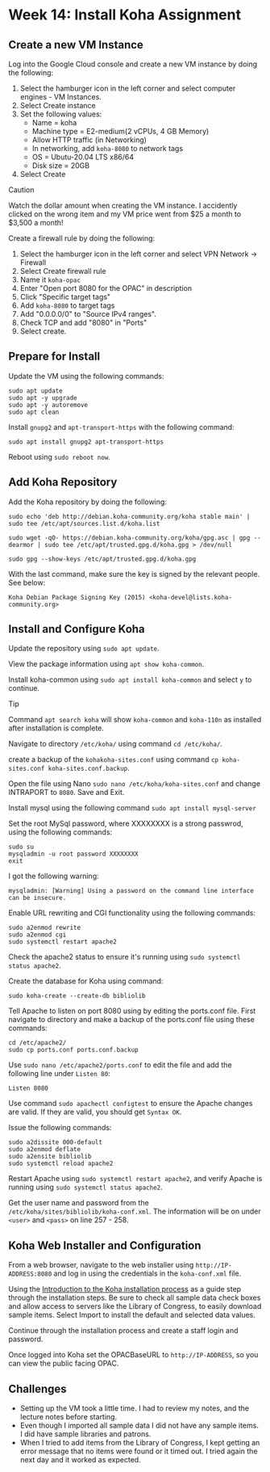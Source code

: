 # Week 14: Install Koha Assignment

## Create a new VM Instance

Log into the Google Cloud console and create a new VM instance by doing the following:
1. Select the hamburger icon in the left corner and select computer engines - VM Instances.
2. Select Create instance
3. Set the following values:
    - Name = koha
    - Machine type = E2-medium(2 vCPUs, 4 GB Memory)
    - Allow HTTP traffic (in Networking)
    - In networking, add `koha-8080` to network tags
    - OS = Ubutu-20.04 LTS x86/64
    - Disk size = 20GB
4. Select Create

> [!CAUTION]
> Watch the dollar amount when creating the VM instance.  I accidently clicked on the wrong item and my VM price went from $25 a month to $3,500 a month!

Create a firewall rule by doing the following:
1. Select the hamburger icon in the left corner and select VPN Network -> Firewall
2. Select Create firewall rule
3. Name it `koha-opac`
4. Enter "Open port 8080 for the OPAC" in description
5. Click "Specific target tags"
6. Add `koha-8080` to target tags
7. Add "0.0.0.0/0" to "Source IPv4 ranges".
8. Check TCP and add "8080" in "Ports"
9. Select create.

## Prepare for Install

Update the VM using the following commands:
```
sudo apt update
sudo apt -y upgrade
sudo apt -y autoremove
sudo apt clean
```

Install `gnupg2` and `apt-transport-https` with the following command:

```
sudo apt install gnupg2 apt-transport-https
```

Reboot using `sudo reboot now`.

## Add Koha Repository

Add the Koha repository by doing the following:

```
sudo echo 'deb http://debian.koha-community.org/koha stable main' | sudo tee /etc/apt/sources.list.d/koha.list

sudo wget -qO- https://debian.koha-community.org/koha/gpg.asc | gpg --dearmor | sudo tee /etc/apt/trusted.gpg.d/koha.gpg > /dev/null

sudo gpg --show-keys /etc/apt/trusted.gpg.d/koha.gpg
```
With the last command, make sure the key is signed by the relevant people.  See below:

```
Koha Debian Package Signing Key (2015) <koha-devel@lists.koha-community.org>
```

## Install and Configure Koha

Update the repository using `sudo apt update`.

View the package information using `apt show koha-common`.  

Install koha-common using `sudo apt install koha-common` and select `y` to continue.  

> [!TIP]
> Command `apt search koha` will show `koha-common` and `koha-110n` as installed after installation is complete.

Navigate to directory `/etc/koha/` using command `cd /etc/koha/`.

create a backup of the `kohakoha-sites.conf` using  command `cp koha-sites.conf koha-sites.conf.backup`.

Open the file using Nano `sudo nano /etc/koha/koha-sites.conf` and change INTRAPORT to `8080`.  Save and Exit.

Install mysql using the following command `sudo apt install mysql-server`

Set the root MySql password, where XXXXXXXX is a strong passwrod, using the following commands:
```
sudo su
mysqladmin -u root password XXXXXXXX
exit
```

I got the following warning:

``
mysqladmin: [Warning] Using a password on the command line interface can be insecure.
``

Enable URL rewriting and CGI functionality using the following commands:

```
sudo a2enmod rewrite
sudo a2enmod cgi 
sudo systemctl restart apache2
```

Check the apache2 status to ensure it's running using `sudo systemctl status apache2`.

Create the database for Koha using command:

```
sudo koha-create --create-db bibliolib
```

Tell Apache to listen on port 8080 using by editing the ports.conf file.  First navigate to directory and make a backup of the ports.conf file using these commands:
```
cd /etc/apache2/
sudo cp ports.conf ports.conf.backup
```

Use `sudo nano /etc/apache2/ports.conf` to edit the file and add the following line under `Listen 80`:

```
Listen 8080
```

Use command `sudo apachectl configtest` to ensure the Apache changes are valid.  If they are valid, you should get `Syntax OK`.

Issue the following commands:

```
sudo a2dissite 000-default
sudo a2enmod deflate
sudo a2ensite bibliolib
sudo systemctl reload apache2
```

Restart Apache using `sudo systemctl restart apache2`, and verify Apache is running using `sudo systemctl status apache2`.

Get the user name and password from the `/etc/koha/sites/bibliolib/koha-conf.xml`.  The information will be on under `<user>` and `<pass>` on line 257 - 258.

## Koha Web Installer and Configuration

From a web browser, navigate to the web installer using `http://IP-ADDRESS:8080` and log in using the credentials in the `koha-conf.xml` file. 

Using the [Introduction to the Koha installation process](https://koha-community.org/manual//22.11/en/html/installation.html) as a guide step through the installation steps.  Be sure to check all sample data check boxes and allow access to servers like the Library of Congress, to easily download sample items.  Select Import to install the default and selected data values.  

Continue through the installation process and create a staff login and password.  

Once logged into Koha set the OPACBaseURL to `http://IP-ADDRESS`, so you can view the public facing OPAC.

## Challenges

* Setting up the VM took a little time.  I had to review my notes, and the lecture notes before starting.
* Even though I imported all sample data I did not have any sample items.  I did have sample libraries and patrons.  
* When I tried to add items from the Library of Congress, I kept getting an error message that no items were found or it timed out.  I tried again the next day and it worked as expected.  
